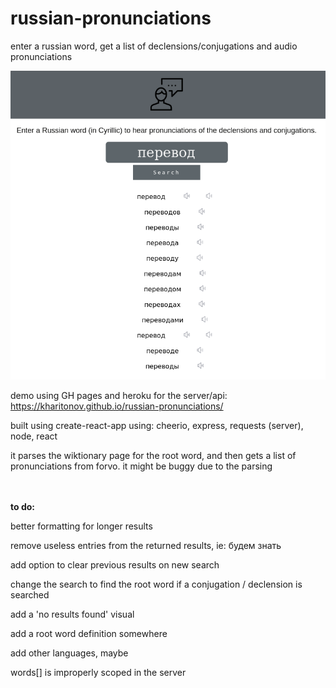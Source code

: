 # russian-pronunciations
enter a russian word, get a list of declensions/conjugations and audio pronunciations

![alt text](https://github.com/kharitonov/russian-pronunciations/blob/master/screenshot.png)

demo using GH pages and heroku for the server/api: https://kharitonov.github.io/russian-pronunciations/

built using create-react-app 
using: cheerio, express, requests (server), node, react


it parses the wiktionary page for the root word, and then gets a list of pronunciations from forvo. it might be buggy due to the parsing




<br/><br/>
<b>to do:</b>

better formatting for longer results

remove useless entries from the returned results, ie: будем знать 

add option to clear previous results on new search

change the search to find the root word if a conjugation / declension is searched

add a 'no results found' visual

add a root word definition somewhere

add other languages, maybe

words[] is improperly scoped in the server
